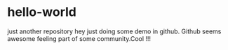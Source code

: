 # hello-world
just another repository
hey just doing some demo in github. Github seems awesome feeling part of some community.Cool !!!
